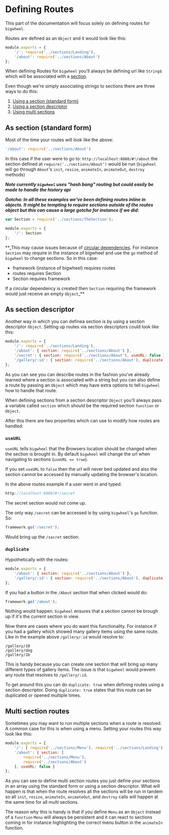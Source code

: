 # Defining Routes

This part of the documentation will focus solely on defining routes for `bigwheel`.

Routes are defined as an `Object` and it would look like this:
```javascript
module.exports = {
    '/': require('../sections/Landing'),
    '/about': require('../sections/About')
};
```

When defining Routes for `bigwheel` you'll always be defining url like `String`s which will be associated with a [section](sections.md).

Even though we're simply associating strings to sections there are three ways to do this:
1. [Using a section (standard form)](#as-section-standard-form)
2. [Using a section descriptor](#as-section-descriptor)
3. [Using multi sections](#multi-section-routes)


## As section (standard form)

Most of the time your routes will look like the above:
```javascript
'/about': require('../sections/About')
```
In this case if the user were to go to: `http://localhost:8080/#!/about` the section defined at `require('../sections/About')` would be run (`bigwheel` will go through `About`'s `init`, `resize`, `animateIn`, `animateOut`, `destroy` methods)

**_Note currently `bigwheel` uses "hash bang" routing but could easily be made to handle the history api_**

**_Gotcha: In all these examples we've been defining routes inline in objects.
It might be tempting to require sections outside of the routes object but this can cause a large gotcha for instance if we did:_**
```javascript
var Section = require('../sections/TheSection');

module.exports = {
    '/': Section
};
```
**_This may cause issues because of [circular dependencies](http://selfcontained.us/2012/05/08/node-js-circular-dependencies/). For instance `Section` may require in the instance of bigwheel and use the `go` method of `bigwheel` to change sections. So in this case:
- framework (instance of bigwheel) requires routes
- routes requires Section
- Section requires framework

If a circular dependency is created then `Section` requiring the framework would just receive an empty `Object`_**

## As section descriptor

Another way in which you can definea section is by using a section descriptor `Object`. Setting up routes via section descriptors could look like this:
```javascript
module.exports = {
    '/': require('../sections/Landing'),
    '/about': { section: require('../sections/About') },
    '/secret': { section: require('../sections/About'), useURL: false },
    '/gallery/:id': { section: require('../sections/About'), duplicate: true }
};
```

As you can see you can describe routes in the fashion you've already learned where a section is associated with a string but you can also define a route by passing an `Object` which may have extra options to tell `bigwheel` how to handle that route.

When defining sections from a section descriptor `Object` you'll always pass a variable called `section` which should be the required section `function` or `Object`.

After this there are two properties which can use to modify how routes are handled:

### `useURL`

`useURL` tells `bigwheel` that the Browsers location should be changed when the section is brought in. By default `bigwheel` will change the url when navigating to sections (`useURL == true`).

If you set `useURL` to `false` then the url will never bed updated and also the section cannot be accessed by manually updating the browser's location.

In the above routes example if a user went in and typed:
```javascript
http://localhost:8080/#!/secret
```

The secret section would not come up. 

The only way `/secret` can be accessed is by using `bigwheel`'s `go` function. So:
```javascript
framework.go('/secret');
```
Would bring up the `/secret` section.

### `duplicate`

Hypothetically with the routes:
```javascript
module.exports = {
    '/about': { section: require('../sections/About') },
    '/gallery/:id': { section: require('../sections/About'), duplicate: true }
};
```

If you had a button in the `/About` section that when clicked would do:
```javascript
framework.go('/about');
```

Nothing would happen. `bigwheel` ensures that a section cannot be brough up if it's the current section in view.

Now there are cases where you do want this functionality. For instance if you had a gallery which showed many gallery items using the same route. Like in the example above `/gallery/:id` would resolve to:
```
/gallery/10
/gallery/dog
/gallery/1b
```
This is handy because you can create one section that will bring up many different types of gallery items. The issue is that `bigwheel` would prevent any route that resolves to `/gallery/:id`.

To get around this you can do `duplicate: true` when defining routes using a section descriptor. Doing `duplicate: true` states that this route can be duplicated or opened multiple times.

## Multi section routes

Sometimes you may want to run multiple sections when a route is resolved. A common case for this is when using a menu. Setting your routes this way look like this:
```javascript
module.exports = {
    '/': [ require('../sections/Menu'), require('../sections/Landing') ]
    '/about': { section: [ 
        require('../sections/Menu'), 
        require('../sections/About') 
    ], useURL: false }
};
```

As you can see to define multi section routes you just define your sections in an array using the standard form or using a section descriptor. What will happen is that when the route resolves all the sections will be run in tandem so all `init`, `resize`, `animateIn`, `animateOut`, and `destroy` calls will happen at the same time for all multi sections.

The reason why this is handy is that if you define `Menu` as an `Object` instead of a `function` `Menu` will always be persistent and it can react to sections coming in for instance highlighting the correct menu button in the `animateIn` function.